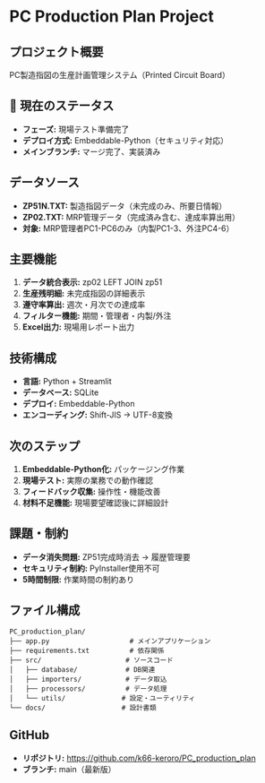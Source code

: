 # PC Production Plan Project

## プロジェクト概要

PC製造指図の生産計画管理システム（Printed Circuit Board）

## 🎯 現在のステータス

- **フェーズ:** 現場テスト準備完了
- **デプロイ方式:** Embeddable-Python（セキュリティ対応）
- **メインブランチ:** マージ完了、実装済み

## データソース

- **ZP51N.TXT:** 製造指図データ（未完成のみ、所要日情報）
- **ZP02.TXT:** MRP管理データ（完成済み含む、達成率算出用）
- **対象:** MRP管理者PC1-PC6のみ（内製PC1-3、外注PC4-6）

## 主要機能

1. **データ統合表示:** zp02 LEFT JOIN zp51
2. **生産残明細:** 未完成指図の詳細表示
3. **遵守率算出:** 週次・月次での達成率
4. **フィルター機能:** 期間・管理者・内製/外注
5. **Excel出力:** 現場用レポート出力

## 技術構成

- **言語:** Python + Streamlit
- **データベース:** SQLite
- **デプロイ:** Embeddable-Python
- **エンコーディング:** Shift-JIS → UTF-8変換

## 次のステップ

1. **Embeddable-Python化:** パッケージング作業
2. **現場テスト:** 実際の業務での動作確認
3. **フィードバック収集:** 操作性・機能改善
4. **材料不足機能:** 現場要望確認後に詳細設計

## 課題・制約

- **データ消失問題:** ZP51完成時消去 → 履歴管理要
- **セキュリティ制約:** PyInstaller使用不可
- **5時間制限:** 作業時間の制約あり

## ファイル構成

```
PC_production_plan/
├── app.py                    # メインアプリケーション
├── requirements.txt          # 依存関係
├── src/                     # ソースコード
│   ├── database/            # DB関連
│   ├── importers/           # データ取込
│   ├── processors/          # データ処理
│   └── utils/              # 設定・ユーティリティ
└── docs/                   # 設計書類
```

## GitHub

- **リポジトリ:** https://github.com/k66-keroro/PC_production_plan
- **ブランチ:** main（最新版）